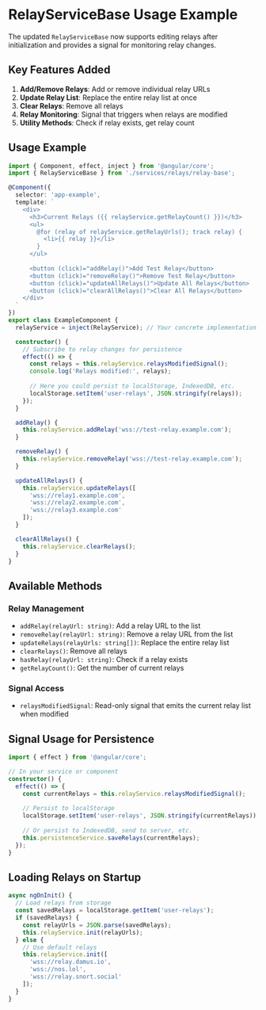 # RelayServiceBase Usage Example

The updated `RelayServiceBase` now supports editing relays after initialization and provides a signal for monitoring relay changes.

## Key Features Added

1. **Add/Remove Relays**: Add or remove individual relay URLs
2. **Update Relay List**: Replace the entire relay list at once
3. **Clear Relays**: Remove all relays
4. **Relay Monitoring**: Signal that triggers when relays are modified
5. **Utility Methods**: Check if relay exists, get relay count

## Usage Example

```typescript
import { Component, effect, inject } from '@angular/core';
import { RelayServiceBase } from './services/relays/relay-base';

@Component({
  selector: 'app-example',
  template: `
    <div>
      <h3>Current Relays ({{ relayService.getRelayCount() }})</h3>
      <ul>
        @for (relay of relayService.getRelayUrls(); track relay) {
          <li>{{ relay }}</li>
        }
      </ul>
      
      <button (click)="addRelay()">Add Test Relay</button>
      <button (click)="removeRelay()">Remove Test Relay</button>
      <button (click)="updateAllRelays()">Update All Relays</button>
      <button (click)="clearAllRelays()">Clear All Relays</button>
    </div>
  `
})
export class ExampleComponent {
  relayService = inject(RelayService); // Your concrete implementation

  constructor() {
    // Subscribe to relay changes for persistence
    effect(() => {
      const relays = this.relayService.relaysModifiedSignal();
      console.log('Relays modified:', relays);
      
      // Here you could persist to localStorage, IndexedDB, etc.
      localStorage.setItem('user-relays', JSON.stringify(relays));
    });
  }

  addRelay() {
    this.relayService.addRelay('wss://test-relay.example.com');
  }

  removeRelay() {
    this.relayService.removeRelay('wss://test-relay.example.com');
  }

  updateAllRelays() {
    this.relayService.updateRelays([
      'wss://relay1.example.com',
      'wss://relay2.example.com',
      'wss://relay3.example.com'
    ]);
  }

  clearAllRelays() {
    this.relayService.clearRelays();
  }
}
```

## Available Methods

### Relay Management
- `addRelay(relayUrl: string)`: Add a relay URL to the list
- `removeRelay(relayUrl: string)`: Remove a relay URL from the list
- `updateRelays(relayUrls: string[])`: Replace the entire relay list
- `clearRelays()`: Remove all relays
- `hasRelay(relayUrl: string)`: Check if a relay exists
- `getRelayCount()`: Get the number of current relays

### Signal Access
- `relaysModifiedSignal`: Read-only signal that emits the current relay list when modified

## Signal Usage for Persistence

```typescript
import { effect } from '@angular/core';

// In your service or component
constructor() {
  effect(() => {
    const currentRelays = this.relayService.relaysModifiedSignal();
    
    // Persist to localStorage
    localStorage.setItem('user-relays', JSON.stringify(currentRelays));
    
    // Or persist to IndexedDB, send to server, etc.
    this.persistenceService.saveRelays(currentRelays);
  });
}
```

## Loading Relays on Startup

```typescript
async ngOnInit() {
  // Load relays from storage
  const savedRelays = localStorage.getItem('user-relays');
  if (savedRelays) {
    const relayUrls = JSON.parse(savedRelays);
    this.relayService.init(relayUrls);
  } else {
    // Use default relays
    this.relayService.init([
      'wss://relay.damus.io',
      'wss://nos.lol',
      'wss://relay.snort.social'
    ]);
  }
}
```
